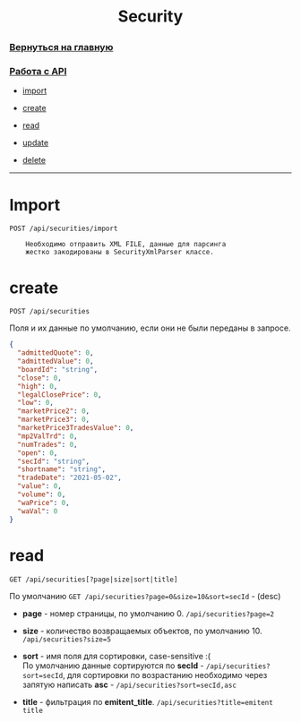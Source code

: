 # <p align="center">Security</p>

### [Вернуться на главную](/README.md)
### [Работа с API](/docs/api.md)

* [import](#import)  
  
* [create](#create)  
* [read](#read)  
* [update](#update)  
* [delete](#delete)
---

# Import
`POST /api/securities/import`

```text
    Необходимо отправить XML FILE, данные для парсинга 
    жестко закодированы в SecurityXmlParser классе.
```

# create

`POST /api/securities`

Поля и их данные по умолчанию, если они не были переданы в запросе.
```json
{
  "admittedQuote": 0,
  "admittedValue": 0,
  "boardId": "string",
  "close": 0,
  "high": 0,
  "legalClosePrice": 0,
  "low": 0,
  "marketPrice2": 0,
  "marketPrice3": 0,
  "marketPrice3TradesValue": 0,
  "mp2ValTrd": 0,
  "numTrades": 0,
  "open": 0,
  "secId": "string",
  "shortname": "string",
  "tradeDate": "2021-05-02",
  "value": 0,
  "volume": 0,
  "waPrice": 0,
  "waVal": 0
}   
```

# read
`GET /api/securities[?page|size|sort|title]`  

По умолчанию `GET /api/securities?page=0&size=10&sort=secId` - (desc) 

* **page** - номер страницы, по умолчанию 0. `/api/securities?page=2`
* **size** - количество возвращаемых объектов, по умолчанию 10. `/api/securities?size=5`
* **sort** - имя поля для сортировки, case-sensitive :(  
По умолчанию данные сортируются по **secId** - `/api/securities?sort=secId`, 
  для сортировки по возрастанию необходимо через запятую написать **asc** - `/api/securities?sort=secId,asc`

* **title** - фильтрация по **emitent_title**. `/api/securities?title=emitent title`


<br>
<br>
<br>
<br>